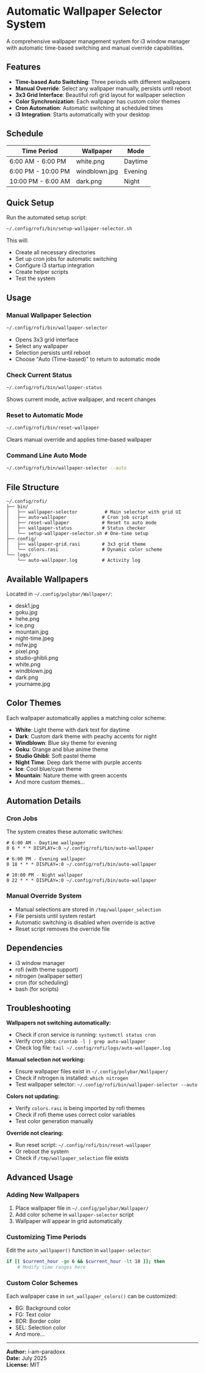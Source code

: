 # Automatic Wallpaper Selector System

A comprehensive wallpaper management system for i3 window manager with automatic time-based switching and manual override capabilities.

## Features

- **Time-based Auto Switching**: Three periods with different wallpapers
- **Manual Override**: Select any wallpaper manually, persists until reboot
- **3x3 Grid Interface**: Beautiful rofi grid layout for wallpaper selection
- **Color Synchronization**: Each wallpaper has custom color themes
- **Cron Automation**: Automatic switching at scheduled times
- **i3 Integration**: Starts automatically with your desktop

## Schedule

| Time Period | Wallpaper | Mode |
|-------------|-----------|------|
| 6:00 AM - 6:00 PM | white.png | Daytime |
| 6:00 PM - 10:00 PM | windblown.jpg | Evening |
| 10:00 PM - 6:00 AM | dark.png | Night |

## Quick Setup

Run the automated setup script:

```bash
~/.config/rofi/bin/setup-wallpaper-selector.sh
```

This will:
- Create all necessary directories
- Set up cron jobs for automatic switching
- Configure i3 startup integration
- Create helper scripts
- Test the system

## Usage

### Manual Wallpaper Selection
```bash
~/.config/rofi/bin/wallpaper-selector
```
- Opens 3x3 grid interface
- Select any wallpaper
- Selection persists until reboot
- Choose "Auto (Time-based)" to return to automatic mode

### Check Current Status
```bash
~/.config/rofi/bin/wallpaper-status
```
Shows current mode, active wallpaper, and recent changes

### Reset to Automatic Mode
```bash
~/.config/rofi/bin/reset-wallpaper
```
Clears manual override and applies time-based wallpaper

### Command Line Auto Mode
```bash
~/.config/rofi/bin/wallpaper-selector --auto
```

## File Structure

```
~/.config/rofi/
├── bin/
│   ├── wallpaper-selector          # Main selector with grid UI
│   ├── auto-wallpaper             # Cron job script
│   ├── reset-wallpaper            # Reset to auto mode
│   ├── wallpaper-status           # Status checker
│   └── setup-wallpaper-selector.sh # One-time setup
├── config/
│   ├── wallpaper-grid.rasi        # 3x3 grid theme
│   └── colors.rasi                # Dynamic color scheme
└── logs/
    └── auto-wallpaper.log         # Activity log
```

## Available Wallpapers

Located in `~/.config/polybar/Wallpaper/`:
- desk1.jpg
- goku.jpg
- hehe.png
- ice.png
- mountain.jpg
- night-time.jpeg
- nsfw.jpg
- pixel.png
- studio-ghibli.png
- white.png
- windblown.jpg
- dark.png
- yourname.jpg

## Color Themes

Each wallpaper automatically applies a matching color scheme:

- **White**: Light theme with dark text for daytime
- **Dark**: Custom dark theme with peachy accents for night
- **Windblown**: Blue sky theme for evening
- **Goku**: Orange and blue anime theme
- **Studio Ghibli**: Soft pastel theme
- **Night Time**: Deep dark theme with purple accents
- **Ice**: Cool blue/cyan theme
- **Mountain**: Nature theme with green accents
- And more custom themes...

## Automation Details

### Cron Jobs
The system creates these automatic switches:
```cron
# 6:00 AM - Daytime wallpaper
0 6 * * * DISPLAY=:0 ~/.config/rofi/bin/auto-wallpaper

# 6:00 PM - Evening wallpaper
0 18 * * * DISPLAY=:0 ~/.config/rofi/bin/auto-wallpaper

# 10:00 PM - Night wallpaper
0 22 * * * DISPLAY=:0 ~/.config/rofi/bin/auto-wallpaper
```

### Manual Override System
- Manual selections are stored in `/tmp/wallpaper_selection`
- File persists until system restart
- Automatic switching is disabled when override is active
- Reset script removes the override file

## Dependencies

- i3 window manager
- rofi (with theme support)
- nitrogen (wallpaper setter)
- cron (for scheduling)
- bash (for scripts)

## Troubleshooting

**Wallpapers not switching automatically:**
- Check if cron service is running: `systemctl status cron`
- Verify cron jobs: `crontab -l | grep auto-wallpaper`
- Check log file: `tail ~/.config/rofi/logs/auto-wallpaper.log`

**Manual selection not working:**
- Ensure wallpaper files exist in `~/.config/polybar/Wallpaper/`
- Check if nitrogen is installed: `which nitrogen`
- Test wallpaper selector: `~/.config/rofi/bin/wallpaper-selector --auto`

**Colors not updating:**
- Verify `colors.rasi` is being imported by rofi themes
- Check if rofi theme uses correct color variables
- Test color generation manually

**Override not clearing:**
- Run reset script: `~/.config/rofi/bin/reset-wallpaper`
- Or reboot the system
- Check if `/tmp/wallpaper_selection` file exists

## Advanced Usage

### Adding New Wallpapers
1. Place wallpaper file in `~/.config/polybar/Wallpaper/`
2. Add color scheme in `wallpaper-selector` script
3. Wallpaper will appear in grid automatically

### Customizing Time Periods
Edit the `auto_wallpaper()` function in `wallpaper-selector`:
```bash
if [[ $current_hour -ge 6 && $current_hour -lt 18 ]]; then
    # Modify time ranges here
```

### Custom Color Schemes
Each wallpaper case in `set_wallpaper_colors()` can be customized:
- BG: Background color
- FG: Text color  
- BDR: Border color
- SEL: Selection color
- And more...

---

**Author:** i-am-paradoxx  
**Date:** July 2025  
**License:** MIT
